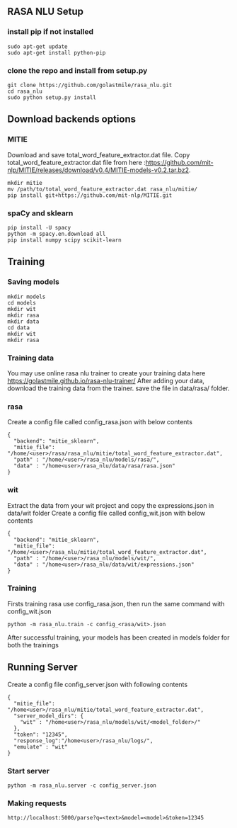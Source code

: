 ## RASA NLU Setup

### install pip if not installed
```
sudo apt-get update
sudo apt-get install python-pip
```

### clone the repo and install from setup.py
```
git clone https://github.com/golastmile/rasa_nlu.git
cd rasa_nlu
sudo python setup.py install
```

## Download backends options
### MITIE
Download and save total_word_feature_extractor.dat file. Copy total_word_feature_extractor.dat file from here :https://github.com/mit-nlp/MITIE/releases/download/v0.4/MITIE-models-v0.2.tar.bz2.
```
mkdir mitie
mv /path/to/total_word_feature_extractor.dat rasa_nlu/mitie/
pip install git+https://github.com/mit-nlp/MITIE.git
```
### spaCy and sklearn
```
pip install -U spacy
python -m spacy.en.download all
pip install numpy scipy scikit-learn
```
## Training
### Saving models
```
mkdir models
cd models
mkdir wit
mkdir rasa
mkdir data
cd data
mkdir wit
mkdir rasa
```
### Training data
You may use online rasa nlu trainer to create your training data here https://golastmile.github.io/rasa-nlu-trainer/
After adding your data, download the training data from the trainer. save the file in data/rasa/ folder.
### rasa
Create a config file called config_rasa.json with below contents
```
{
  "backend": "mitie_sklearn",
  "mitie_file": "/home/<user>/rasa/rasa_nlu/mitie/total_word_feature_extractor.dat",
  "path" : "/home/<user>/rasa_nlu/models/rasa/",
  "data" : "/home<user>/rasa_nlu/data/rasa/rasa.json"
}
```
### wit
Extract the data from your wit project and copy the expressions.json in data/wit folder
Create a config file called config_wit.json with below contents
```
{
  "backend": "mitie_sklearn",
  "mitie_file": "/home/<user>/rasa_nlu/mitie/total_word_feature_extractor.dat",
  "path" : "/home/<user>/rasa_nlu/models/wit/",
  "data" : "/home<user>/rasa_nlu/data/wit/expressions.json"
}
```
### Training
Firsts training rasa use config_rasa.json, then run the same command with config_wit.json
```
python -m rasa_nlu.train -c config_<rasa/wit>.json
```
After successful training, your models has been created in models folder for both the trainings

## Running Server
Create a config file config_server.json with following contents
```
{
  "mitie_file": "/home<user>/rasa_nlu/mitie/total_word_feature_extractor.dat",
  "server_model_dirs": {
    "wit" : "/home<user>/rasa_nlu/models/wit/<model_folder>/"
  },
  "token": "12345",
  "response_log":"/home<user>/rasa_nlu/logs/",
  "emulate" : "wit" 
}
```
### Start server
```
python -m rasa_nlu.server -c config_server.json
```

### Making requests
```
http://localhost:5000/parse?q=<text>&model=<model>&token=12345
```
